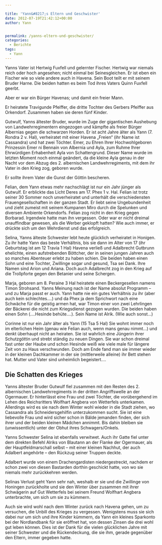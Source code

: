 ```yaml
---

title: 'Yann&#8217;s Eltern und Geschwister'
date: 2012-07-19T21:42:12+00:00
author: Yann


permalink: /yanns-eltern-und-geschwister/
categories:
  - Berichte
tags:
  - Yann
---
```

Yanns Vater ist Hertwig Fuxfell und gelernter Fischer. Hertwig war niemals reich oder hoch angesehen; nicht einmal bei Seinesgleichen.<!--more--> Er ist eben ein Fischer wie so viele andere auch in Havena. Sein Boot teilt er mit seinem Bruder Harne. Die beiden hatten es beim Tod ihres Vaters Quinn Fuxfell geerbt.



Aber er war ein Bürger Havenas; und damit ein freier Mann.

Er heiratete Travigunde Pfeiffer, die dritte Tochter des Gerbers Pfeiffer aus Orkendorf. Zusammen haben sie deren fünf Kinder.

Gutwulf, Yanns ältester Bruder, wurde im Zuge der gigantischen Aushebung von Landwehrregimentern eingezogen und kämpfte als freier Bürger Albernias gegen die schwarzen Horden. Er ist acht Jahre älter als Yann (7. Rondra 2 v. Hal), verheiratet mit einer Havena &#8222;Freien&#8220; (ihr Name ist Cassandra) und hat zwei Töchter. Emer, zu Ehren Ihrer Hochwohlgeboren Prinzessin Emer ni Bennain von Albernia und Ayla, zum Ruhme Ihrer Ehrwürdigen Erhabenheit Ayla von Schattengrund. Dieser Name wurde im letzten Moment noch einmal geändert, da die kleine Ayla genau in der Nacht vor dem Abzug des 2. albernischen Landwehrregiments, mit dem ihr Vater in den Krieg zog, geboren wurde.

Er sollte ihrem Vater die Gunst der Göttin bescheren.

Felian, dem Yann etwas mehr nachschlägt ist nur ein Jahr jünger als Gutwulf. Er erblickte das Licht Deres am 17. Phex 1 v. Hal. Felian ist trotz seiner 30 Sommer noch unverheiratet und unterhält die verschiedensten Frauengesellschaften in der ganzen Stadt. Er liebt seine Ungebundenheit und zieht zumeist mit seinem Kumpanen Miro durch die Spelunken und diversen Ambiente Orkendorfs. Felian zog nicht in den Krieg gegen Borbarad. Irgendwie hatte man ihn vergessen. Oder war er nicht dreimal unauffindbar gewesen, als die Werber geklopft hatten? Wie auch immer, er drückte sich um den Wehrdienst und das erfolgreich.

Selina, Yanns älteste Schwester lebt heute glücklich verheiratet in Honigen. Zu ihr hatte Yann das beste Verhältnis, bis sie dann im Alter von 17 (ihr Geburtstag ist am 12 Travia 1 Hal) Havena verließ und Adalbrecht Gutbrunn ehelichte, einen aufstrebenden Böttcher, der in seinen jungen Jahren auch so manches Abenteuer erlebt zu haben schien. Die beiden haben einen Sohn und eine Tochter, Zwillinge sogar und gesund, Tsa sei Dank. Ihre Namen sind Arion und Ariana. Doch auch Adalbrecht zog in den Krieg auf die Trollpforte gegen den Betanier und seine Schergen.

Marja, geboren am 8. Peraine 3 Hal heiratete einen Beckergesellen namens Timon Strohsand. Yanns Meinung nach ist der Name absolut Programm &#8211; und zu Marja passt er auch. Yann hatte nie ein gutes Verhältnis zu ihr (aber auch kein schlechtes&#8230;.) und da Phex ja dem Sprichwort nach eine Schwäche für die geistig armen hat, war Timon einer von zwei Lehrlingen der Bäckerei die nicht zum Kriegsdienst gezogen wurden. Die beiden haben einen Sohn (&#8230;.Hesinde behüte&#8230;.). Sein Name ist Alrik. (Wie auch sonst&#8230;)

Corinne ist nur ein Jahr älter als Yann (15 Tsa 5 Hal) Sie wohnt immer noch im elterlichen Heim (genau wie Felian auch, wenn mans genau nimmt&#8230;) und denkt überhaupt nicht an heiraten. Sie ist wahrlich eine Jüngerin ihrer Schutzgöttin und strebt ständig zu neuen Dingen. Sie war schon dreimal fast unter der Haube und schon Hesinde weiß wie viele male für längere Zeit von zu Haus verschwunden. Doch am Ende fand man sie immer wieder in der kleinen Dachkammer in der sie (mittlerweile alleine) ihr Bett stehen hat. Mutter und Vater sind unheimlich begeistert&#8230;.

## Die Schatten des Krieges

Yanns ältester Bruder Gutwulf fiel zusammen mit den Resten des 2. albernischen Landwehrregiments in der dritten Angriffswelle an der Ogermauer. Er hinterlässt eine Frau und zwei Töchter, die vorübergehend im Lehen des Reichsritters Wolfhart Angbera von Wetterfels unterkamen. Allerdings wird es sie nach dem Winter wohl wieder in die Stadt ziehen, wo Cassandra als Schneidersgehilfin unterzukommen sucht. Sie ist eine liebevolle Frau und wird sicher schon in Bälde jemanden finden, der sich ihrer und der beiden kleinen Mädchen annimmt. Bis dahin bleiben sie (unwissentlich) unter der Obhut ihres Schwagers/Onkels.

Yanns Schwester Selina ist ebenfalls verwitwet. Auch ihr Gatte fiel unter dem direkten Befehl Alriks von Blautann an der Flanke der Ogermauer, als der Hauptfeldmarschall selbst &#8211; mit einer kleinen Nachhut, der auch Adalbert angehörte &#8211; den Rückzug seiner Truppen deckte.

Adalbert wurde von einem Drachengardisten niedergestreckt, nachdem er schon zwei von diesen Bastarden dorthin geschickt hatte, von wo sie niemals mehr zurückkehren werden.

Selinas Verlust geht Yann sehr nah, weshalb er sie und die Zwillinge von Honingen zurückholte und sie den Winter über zusammen mit ihrer Schwägerin auf Gut Wetterfels bei seinem Freund Wolfhart Angbera unterbrachte, um sich um sie zu kümmern.

Auch sie wird wohl nach dem Winter zurück nach Havena gehen, um zu versuchen, die Unbill des Krieges zu vergessen. Wenigstens muss sie sich dabei nur um sich und ihre Kinder kümmern, da Yann ein kleines Sparkonto bei der Nordlandbank für sie eröffnet hat, von dessen Zinsen die drei wohl gut leben können. Dies ist der Dank für die vielen glücklichen Jahre mit seiner Schwester und die Rückendeckung, die sie ihm, gerade gegenüber den Eltern, immer gegeben hatte.
